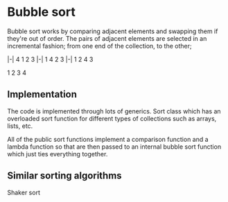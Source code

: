# Bubble sort

Bubble sort works by comparing adjacent elements and swapping them if they're out of order. The pairs of adjacent elements are selected in an incremental fashion; from one end of the collection, to the other;

|-|
4 1 2 3
  |-|
1 4 2 3
    |-|
1 2 4 3

1 2 3 4 

## Implementation

The code is implemented through lots of generics.
Sort class which has an overloaded sort function for different types of collections such as arrays, lists, etc.

All of the public sort functions implement a comparison function and a lambda function so that are then passed to an internal bubble sort function which just ties everything together.


## Similar sorting algorithms

Shaker sort
